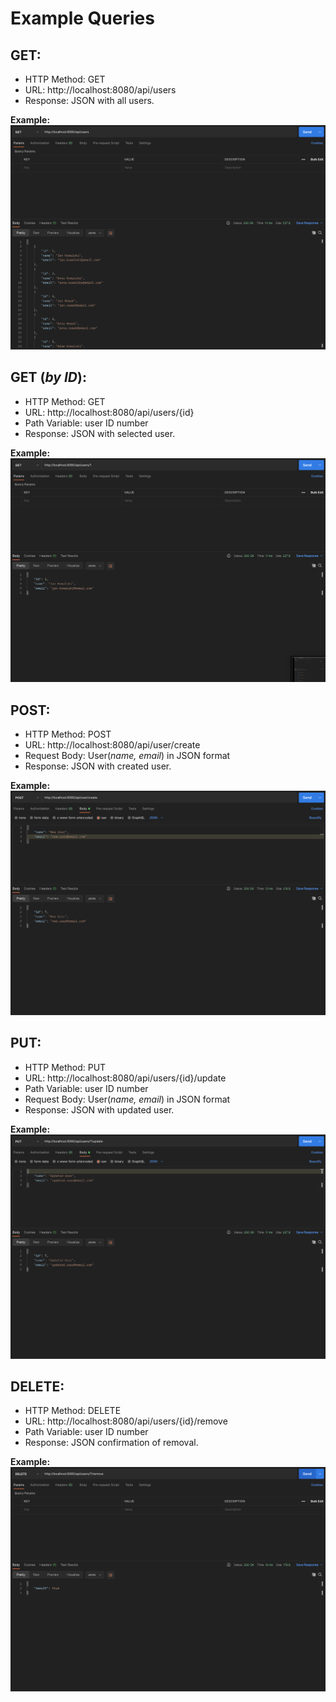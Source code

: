 # Example Queries

## GET:
- HTTP Method: GET
- URL: http://localhost:8080/api/users
- Response: JSON with all users.

**Example:**
![](queries/getUsers.png)

## GET (*by ID*):
- HTTP Method: GET
- URL: http://localhost:8080/api/users/{id}
- Path Variable: user ID number
- Response: JSON with selected user.

**Example:**
![](queries/getUserById.png)

## POST:
- HTTP Method: POST
- URL: http://localhost:8080/api/user/create
- Request Body: User(*name, email*) in JSON format
- Response: JSON with created user.

**Example:**
![](queries/createUser.png)

## PUT:
- HTTP Method: PUT
- URL: http://localhost:8080/api/users/{id}/update
- Path Variable: user ID number
- Request Body: User(*name, email*) in JSON format
- Response: JSON with updated user.

**Example:**
![](queries/updateUser.png)

## DELETE:
- HTTP Method: DELETE
- URL: http://localhost:8080/api/users/{id}/remove
- Path Variable: user ID number
- Response: JSON confirmation of removal.

**Example:**
![](queries/deleteUser.png)
